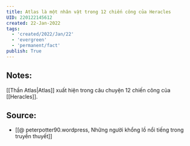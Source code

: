 ```yaml
---
title: Atlas là một nhân vật trong 12 chiến công của Heracles
UID: 220122145612
created: 22-Jan-2022
tags:
  - 'created/2022/Jan/22'
  - 'evergreen'
  - 'permanent/fact'
publish: True
---
```

## Notes:
[[Thần Atlas|Atlas]] xuất hiện trong câu chuyện 12 chiến công của [[Heracles]].

## Source:
- [[@ peterpotter90.wordpress, Những người khổng lồ nổi tiếng trong truyền thuyết]]


